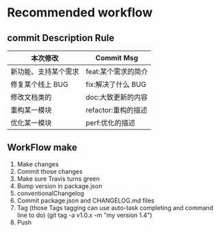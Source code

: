 # Recommended workflow

## commit Description Rule

| 本次修改             | Commit Msg           |
| -------------------- | -------------------- |
| 新功能、支持某个需求 | feat:某个需求的简介  |
| 修复某个线上 BUG     | fix:解决了什么 BUG    |
| 修改文档类的         | doc:大致更新的内容   |
| 重构某一模块         | refactor:重构的描述  |
| 优化某一模块         | perf:优化的描述      |

## WorkFlow make

1. Make changes
2. Commit those changes
3. Make sure Travis turns green
4. Bump version in package.json
5. conventionalChangelog
6. Commit package.json and CHANGELOG.md files
7. Tag (those Tags tagging can use auto-task completing and command line to do) (git tag -a v1.0.x -m "my version 1.4")
8. Push
